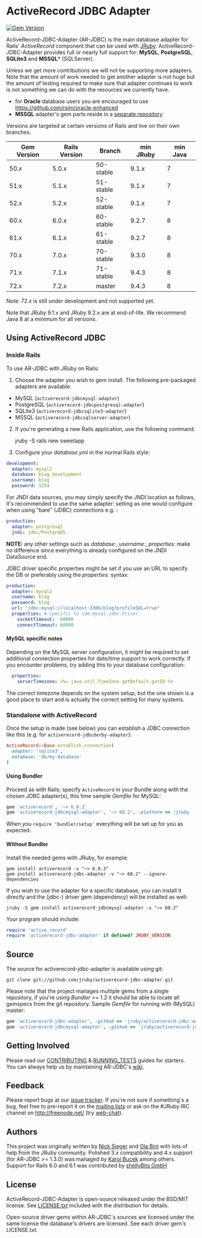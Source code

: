 # ActiveRecord JDBC Adapter

[![Gem Version](https://badge.fury.io/rb/activerecord-jdbc-adapter.svg)][7]

ActiveRecord-JDBC-Adapter (AR-JDBC) is the main database adapter for Rails'
*ActiveRecord* component that can be used with [JRuby][0].
ActiveRecord-JDBC-Adapter provides full or nearly full support for:
**MySQL**, **PostgreSQL**, **SQLite3** and **MSSQL*** (SQLServer).

Unless we get more contributions we will not be supporting more adapters.
Note that the amount of work needed to get another adapter is not huge but
the amount of testing required to make sure that adapter continues to work
is not something we can do with the resources we currently have.

- for **Oracle** database users you are encouraged to use
  https://github.com/rsim/oracle-enhanced
- **MSSQL** adapter's gem parts reside in a [separate repository][8]

Versions are targeted at certain versions of Rails and live on their own branches.

| Gem Version | Rails Version | Branch    | min JRuby | min Java |
| ----------- | ------------- | --------- | --------- | -------- |
| 50.x        | 5.0.x         | 50-stable | 9.1.x     | 7        |
| 51.x        | 5.1.x         | 51-stable | 9.1.x     | 7        |
| 52.x        | 5.2.x         | 52-stable | 9.1.x     | 7        |
| 60.x        | 6.0.x         | 60-stable | 9.2.7     | 8        |
| 61.x        | 6.1.x         | 61-stable | 9.2.7     | 8        |
| 70.x        | 7.0.x         | 70-stable | 9.3.0     | 8        |
| 71.x        | 7.1.x         | 71-stable | 9.4.3     | 8        |
| 72.x        | 7.2.x         | master    | 9.4.3     | 8        |

Note: 72.x is still under development and not supported yet.

Note that JRuby 9.1.x and JRuby 9.2.x are at end-of-life. We recommend Java 8
at a minimum for all versions.

## Using ActiveRecord JDBC

### Inside Rails

To use AR-JDBC with JRuby on Rails:

1. Choose the adapter you wish to gem install. The following pre-packaged
adapters are available:

  - MySQL (`activerecord-jdbcmysql-adapter`)
  - PostgreSQL (`activerecord-jdbcpostgresql-adapter`)
  - SQLite3 (`activerecord-jdbcsqlite3-adapter`)
  - MSSQL (`activerecord-jdbcsqlserver-adapter`)

2. If you're generating a new Rails application, use the following command:

    jruby -S rails new sweetapp

3. Configure your *database.yml* in the normal Rails style:

```yml
development:
  adapter: mysql2
  database: blog_development
  username: blog
  password: 1234
```

For JNDI data sources, you may simply specify the JNDI location as follows, it's
recommended to use the same adapter: setting as one would configure when using
"bare" (JDBC) connections e.g. :

```yml
production:
  adapter: postgresql
  jndi: jdbc/PostgreDS
```

**NOTE:** any other settings such as *database:*, *username:*, *properties:* make
no difference since everything is already configured on the JNDI DataSource end.

JDBC driver specific properties might be set if you use an URL to specify the DB
or preferably using the *properties:* syntax:

```yml
production:
  adapter: mysql2
  username: blog
  password: blog
  url: "jdbc:mysql://localhost:3306/blog?profileSQL=true"
  properties: # specific to com.mysql.jdbc.Driver
    socketTimeout:  60000
    connectTimeout: 60000
```

#### MySQL specific notes

Depending on the MySQL server configuration, it might be required to set
additional connection properties for date/time support to work correctly. If you
encounter problems, try adding this to your database configuration:

```yml
  properties:
    serverTimezone: <%= java.util.TimeZone.getDefault.getID %>
```

The correct timezone depends on the system setup, but the one shown is a good
place to start and is actually the correct setting for many systems.


### Standalone with ActiveRecord

Once the setup is made (see below) you can establish a JDBC connection like this
(e.g. for `activerecord-jdbcderby-adapter`):

```ruby
ActiveRecord::Base.establish_connection(
  adapter: 'sqlite3',
  database: 'db/my-database'
)
```

#### Using Bundler

Proceed as with Rails; specify `ActiveRecord` in your Bundle along with the
chosen JDBC adapter(s), this time sample *Gemfile* for MySQL:

```ruby
gem 'activerecord', '~> 6.0.3'
gem 'activerecord-jdbcmysql-adapter', '~> 60.2', :platform => :jruby
```

When you `require 'bundler/setup'` everything will be set up for you as expected.

#### Without Bundler

Install the needed gems with JRuby, for example:

    gem install activerecord -v "~> 6.0.3"
    gem install activerecord-jdbc-adapter -v "~> 60.2" --ignore-dependencies

If you wish to use the adapter for a specific database, you can install it
directly and the (jdbc-) driver gem (dependency) will be installed as well:

    jruby -S gem install activerecord-jdbcmysql-adapter -v "~> 60.2"

Your program should include:

```ruby
require 'active_record'
require 'activerecord-jdbc-adapter' if defined? JRUBY_VERSION
```

## Source

The source for activerecord-jdbc-adapter is available using git:

    git clone git://github.com/jruby/activerecord-jdbc-adapter.git

Please note that the project manages multiple gems from a single repository,
if you're using *Bundler* >= 1.2 it should be able to locate all gemspecs from
the git repository. Sample *Gemfile* for running with (MySQL) master:

```ruby
gem 'activerecord-jdbc-adapter', :github => 'jruby/activerecord-jdbc-adapter'
gem 'activerecord-jdbcmysql-adapter', :github => 'jruby/activerecord-jdbc-adapter'
```

## Getting Involved

Please read our [CONTRIBUTING](CONTRIBUTING.md) & [RUNNING_TESTS](RUNNING_TESTS.md)
guides for starters. You can always help us by maintaining AR-JDBC's [wiki][5].

## Feedback

Please report bugs at our [issue tracker][3]. If you're not sure if
something's a bug, feel free to pre-report it on the [mailing lists][1] or
ask on the #JRuby IRC channel on http://freenode.net/ (try [web-chat][6]).

## Authors

This project was originally written by [Nick Sieger](http://github.com/nicksieger)
and [Ola Bini](http://github.com/olabini) with lots of help from the JRuby community.
Polished 3.x compatibility and 4.x support (for AR-JDBC >= 1.3.0) was managed by
[Karol Bucek](http://github.com/kares) among others. Support for Rails 6.0 and 6.1 was
contributed by [shellyBits GmbH](https://shellybits.ch/)

## License

ActiveRecord-JDBC-Adapter is open-source released under the BSD/MIT license.
See [LICENSE.txt](LICENSE.txt) included with the distribution for details.

Open-source driver gems within AR-JDBC's sources are licensed under the same
license the database's drivers are licensed. See each driver gem's LICENSE.txt.

[0]: http://www.jruby.org/
[1]: http://jruby.org/community
[2]: http://github.com/jruby/activerecord-jdbc-adapter/blob/master/activerecord-jdbcmssql-adapter
[3]: https://github.com/jruby/activerecord-jdbc-adapter/issues
[4]: http://github.com/nicksieger/activerecord-cachedb-adapter
[5]: https://github.com/jruby/activerecord-jdbc-adapter/wiki
[6]: https://webchat.freenode.net/?channels=#jruby
[7]: http://badge.fury.io/rb/activerecord-jdbc-adapter
[8]: https://github.com/jruby/activerecord-jdbcsqlserver-adapter
